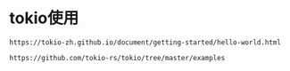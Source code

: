 # tokio使用

    https://tokio-zh.github.io/document/getting-started/hello-world.html
    
    https://github.com/tokio-rs/tokio/tree/master/examples
